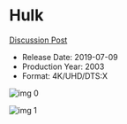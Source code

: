 # Hulk

[Discussion Post](https://www.avsforum.com/threads/bass-eq-for-filtered-movies.2995212/post-58285966)

* Release Date: 2019-07-09
* Production Year: 2003
* Format: 4K/UHD/DTS:X

![img 0](https://i.imgur.com/HQfSm1S.jpg)

![img 1](https://i.imgur.com/Ws2NWJC.jpg)

